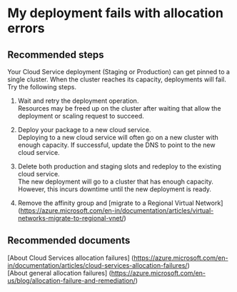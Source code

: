 <properties 
	pageTitle="My deployment fails with allocation errors"
	description="My deployment fails with allocation errors"
	service="microsoft.classiccompute"
	resource="virtualmachines"
	authors="jluk"
	displayOrder="6"
	selfHelpType="resource"
	supportTopicIds=""
	resourceTags=""	 
	productPesIds=""
	cloudEnvironments="public"
/>

# My deployment fails with allocation errors

## **Recommended steps**
Your Cloud Service deployment (Staging or Production) can get pinned to a single cluster. When the cluster reaches its capacity, deployments will fail. Try the following steps.

1. Wait and retry the deployment operation.<br>
Resources may be freed up on the cluster after waiting that allow the deployment or scaling request to succeed.   

2. Deploy your package to a new cloud service.<br>
Deploying to a new cloud service will often go on a new cluster with enough capacity. If successful, update the DNS to point to the new cloud service. 

3. Delete both production and staging slots and redeploy to the existing cloud service.<br>
The new deployment will go to a cluster that has enough capacity. However, this incurs downtime until the new deployment is ready. 

4. Remove the affinity group and [migrate to a Regional Virtual Network] (https://azure.microsoft.com/en-in/documentation/articles/virtual-networks-migrate-to-regional-vnet/)
 
## **Recommended documents**
[About Cloud Services allocation failures] (https://azure.microsoft.com/en-in/documentation/articles/cloud-services-allocation-failures/) <br>
[About general allocation failures] (https://azure.microsoft.com/en-us/blog/allocation-failure-and-remediation/)